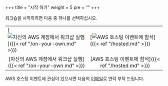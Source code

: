 +++
title = "시작 하기"
weight = 5
pre = "<b></b>"
+++
<style>
    table tr th:empty {
      display: none;
    }

    table { border: none; }
    td {border:none;}
</style>

워크숍을 시작하려면 다음 중 하나를 선택하십시오.

| | |
| --- | --- |
| [![자신의 AWS 계정에서 워크샵 실행](/intro/option-self-paced.png)]({{< ref "/on-your-own.md" >}}) | [![AWS 호스팅 이벤트에 참석](/intro/option-aws-led.png)]({{< ref "/hosted.md" >}}) |
| <center>[자신의 AWS 계정에서 워크샵 실행]({{< ref "/on-your-own.md" >}})</center> | <center>[AWS 호스팅 이벤트에 참석]({{< ref "/hosted.md" >}})</center> |


 AWS 호스팅 이벤트에 관심이 있으시면 다음의 <a href="mailto:app2container-workshop@amazon.com">이메일</a>로 연락 부탁 드립니다.

